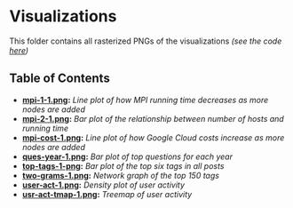 # Visualizations
This folder contains all rasterized PNGs of the visualizations *(see the code [here](../code_files/visualizations))*

## Table of Contents
- **[mpi-1-1.png](mpi-1-1.png):** *Line plot of how MPI running time decreases as more nodes are added*
- **[mpi-2-1.png](mpi-2-1.png):** *Bar plot of the relationship between number of hosts and running time*
- **[mpi-cost-1.png](mpi-cost-1.png):** *Line plot of how Google Cloud costs increase as more nodes are added*
- **[ques-year-1.png](ques-year-1.png):** *Bar plot of top questions for each year*
- **[top-tags-1-png](top-tags-1.png):** *Bar plot of the top six tags in all posts*
- **[two-grams-1.png](two-grams-1.png):** *Network graph of the top 150 tags*
- **[user-act-1.png](user-act-1.png):** *Density plot of user activity*
- **[usr-act-tmap-1.png](usr-act-tmap-1.png):** *Treemap of user activity*


